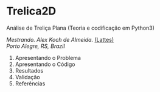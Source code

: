 # Trelica2D
Análise de Treliça Plana (Teoria e codificação em Python3)

_Mestrando. Alex Koch de Almeida._ [(Lattes)](http://lattes.cnpq.br/7734327250758963)  
_Porto Alegre, RS, Brazil_ 

1.   Apresentando o Problema
2.   Apresentando o Código
3.   Resultados
4.   Validação
5.   Referências
